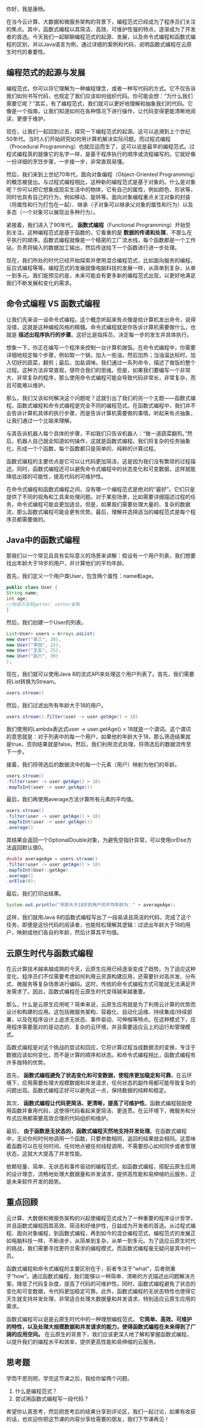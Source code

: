 你好，我是康杨。

在当今云计算、大数据和微服务架构的背景下，编程范式已经成为了程序员们关注的焦点。其中，函数式编程以其简洁、高效、可维护性强的特点，逐渐成为了开发者的首选。今天我们一起聊聊编程范式的起源、发展，以及命令式编程和函数式编程的区别，并以Java语言为例，通过详细的案例和代码，说明函数式编程在云原生时代的重要性。

## 编程范式的起源与发展

编程范式，你可以将它理解为一种编程理念，或者一种写代码的方式。它不仅告诉我们如何书写代码，也规定了我们应该如何组织代码。你可能会想：“为什么我们需要它呢？”其实，有了编程范式，我们就可以更好地理解和抽象我们的代码。它像是一个指南，让我们知道如何在各种情况下进行操作，让代码变得更能清晰地阅读，更便于维护。

现在，让我们一起回到过去，探究一下编程范式的起源。这可以追溯到上个世纪50年代。当时人们开始研究如何用计算机解决实际问题。而过程式编程（Procedural Programming）也就应运而生了，这可以说是最早的编程范式。过程式编程真的就像它的名字一样，是基于程序执行的顺序或流程编写的。它就好像一份详细的烹饪步骤，一步接一步，非常直观易懂。

然后，我们来到上世纪70年代，面向对象编程（Object-Oriented Programming）的概念被提出。与过程式编程相比，这种新的编程范式是基于对象的。什么是对象呢？你可以把它想象成现实生活中的物体，它有自己的属性，例如颜色、形状等，同时也具有自己的行为，例如移动、旋转等。面向对象编程重点关注对象的封装（将属性和行为打包在一起）、继承（子对象可以继承父对象的属性和行为）以及多态（一个对象可以展现出多种行为）。

紧接着，我们进入了90年代， **函数式编程**（Functional Programming）开始受到关注。这种编程范式是基于函数的，它看重的是 **数据的传递和处理**，不那么在乎执行的顺序。函数式编程就像是一个精密的工厂流水线，每个函数都是一个工作站，负责将输入的数据加工输出，然后传送给下一个函数进行进一步处理。

现在，我们所处的时代已经开始探索并使用混合编程范式，比如面向服务的编程，反应式编程等等。编程范式的发展就像电脑科技的发展一样，从简单到复杂，从单一到多元。我们能预见的是，未来可能会有更多新的编程范式出现，以更好地满足我们不断发展和变化的需求。

## 命令式编程 VS 函数式编程

让我们先来谈一谈命令式编程。这个概念听起来有点像是给计算机发出命令，说得没错，这就是这种编程风格的精髓。命令式编程就是你告诉计算机需要做什么，也就是 **描述出程序执行的步骤**。这好比是指挥员，决定每一步的发生并具体执行。

想象一下，你正在编写一个程序来控制一台计算机做饭。在命令式编程中，你需要详细地规定每个步骤，例如取一个锅，加入一些油，然后加热；当油温达标时，加入切好的蔬菜，翻煎；最后，加盐调味。我们通过一系列命令，描述了做饭的整个过程。这种方法非常直观，很符合我们的思维。但是，如果我们要编写一个非常大、非常复杂的程序，那么使用命令式编程可能会导致代码非常长，非常复杂，而且可能难以维护。

那么，我们又该如何解决这个问题呢？这就引出了我们的另一个主题——函数式编程。函数式编程和命令式编程是完全不同的编程范式。在函数式编程中，我们并不会告诉计算机具体的执行步骤，而是告诉计算机需要做的事情。听起来有点抽象，让我们通过一个比喻来理解。

与其告诉机器人每个具体的步骤，不如我们只告诉机器人：“做一道蔬菜翻煎。”然后，机器人自己就会知道如何操作，这就是函数式编程。我们将复杂的任务抽象化，形成一个个函数，每个函数都只是简单的、纯粹的计算过程。

函数式编程的主要优点是它可以让代码更加简洁，这是因为我们没有繁琐的过程描述。同时，函数式编程还可以避免命令式编程中的状态变化和可变数据，这样就能降低出错的可能性，提高代码的可维护性。

在命令式编程和函数式编程之间，没有哪一个编程范式是绝对的“最好”。它们只是提供了不同的视角和工具来处理问题。对于某些场景，比如需要详细描述过程的任务，命令式编程可能会更加适合。但是，如果我们需要处理大量的、复杂的数据流，那么函数式编程可能会更有优势。最后，理解并选择适当的编程范式是每个程序员都需要做的。

## Java中的函数式编程

那我们以一个常见且具有实际意义的场景来讲解：假设有一个用户列表，我们想要找出年龄大于18岁的用户，并计算他们的平均年龄。

首先，我们定义一个用户类User，包含两个属性：name和age。

```java
public class User {
String name;
int age;
//构造方法和getter、setter省略
}

```

然后，我们创建一个User的列表。

```java
List<User> users = Arrays.asList(
new User("张三", 20),
new User("李四", 15),
new User("王五", 25),
new User("赵六", 30)
);

```

现在，我们就可以使用Java 8的流式API来处理这个用户列表了。首先，我们需要将List转换为Stream。

```java
users.stream()

```

然后，我们过滤出所有年龄大于18的用户。

```java
users.stream().filter(user -> user.getAge() > 18)

```

我们使用的Lambda表达式user -> user.getAge() > 18就是一个谓词。这个谓词的意思就是：对于列表中的每一个用户，如果他的年龄大于18，那么筛选结果就是true，否则结果就是false。然后，我们利用流式处理，将筛选后的数据流传至下一步。

接着，我们将筛选后的数据流中的每一个元素（用户）映射为他们的年龄。

```java
users.stream()
.filter(user -> user.getAge() > 18)
.mapToInt(user -> user.getAge())

```

最后，我们再使用average方法计算所有元素的平均值。

```java
users.stream()
.filter(user -> user.getAge() > 18)
.mapToInt(user -> user.getAge())
.average()

```

其结果会返回一个OptionalDouble对象，为避免空指针异常，可以使用orElse方法返回默认值0。

```java
double averageAge = users.stream()
.filter(user -> user.getAge() > 18)
.mapToInt(User::getAge)
.average()
.orElse(0);

```

最后，我们打印出结果。

```java
System.out.println("年龄大于18岁的用户的平均年龄为：" + averageAge);

```

这样，我们就用Java 8的函数式编程写出了一段易读且简洁的代码，完成了这个任务，即便是这份代码的阅读者，也能轻松理解其逻辑：过滤出年龄大于18的用户，映射成他们各自的年龄，然后计算其平均值。

## 云原生时代与函数式编程

在云计算技术越来越成熟的今天，云原生应用已经逐渐变成了趋势。为了适应这种变化，程序员们不仅需要考虑如何利用云资源构建应用，还需要针对高并发、分布式、微服务等复杂场景进行编码。这时，传统的命令式编程方式可能就无法满足开发需求了。因此，函数式编程在云原生时代变得越来越重要。

那么，什么是云原生应用呢？简单来说，云原生应用就是为了利用云计算的优势而设计和构建的应用。这包括微服务架构、容器化、自动化运维、持续集成/持续部署，以及在程序设计上追求无状态、事件驱动、可伸缩等特点。在这种模式下，应用程序需要面对的是动态的、复杂的云环境，并且需要适应云上的运行和管理模式。

函数式编程是对这个挑战的尝试和回应，它将计算过程当成数据流的变换，专注于数据应该如何变化，而不是计算的顺序和状态。和命令式编程相比，函数式编程有许多独特的优势。

首先， **函数式编程避免了状态变化和可变数据，使程序更加稳定和可靠**。在云环境下，应用需要处理大规模数据和并发请求，任何状态的副作用都可能导致复杂的问题出现。函数式编程正好可以避免这一点，保持数据的纯粹和稳定。

其次， **函数式编程让代码更简洁、更清晰，提高了可维护性**。函数式编程鼓励使用函数并重用代码，这使得代码看起来更简洁、更连贯。在云环境下，微服务和分布式应用都需要高效合理的代码组织和维护。

最后， **由于函数是无状态的，函数式编程天然地支持并发处理**。在函数式编程中，无论你何时何地调用一个函数，只要参数相同，返回的结果就会相同。这意味着函数可以在任何时间、任何地点被任何线程调用，不需要担心如何同步或者管理状态，这就大大提高了并发性能。

依赖轻量、简单、无状态和事件驱动的编程范式，如函数式编程，搭配云原生应用的设计理念，流畅地处理大数据量和并发请求，提供高性能和易伸缩的云服务，正是未来软件开发的趋势。

## 重点回顾

云计算、大数据和微服务架构的兴起使编程范式成为了一种重要的程序设计哲学，并且函数式编程因其高效、简洁和好维护性，日益成为开发者的首选。从过程式编程、面向对象编程，到函数式编程，再到如今的混合编程范式，编程范式的发展正如电脑科技一样，不断进步，从简单到复杂，从单一到多元。为了适应云原生时代的挑战，我们需要寻找更符合需求的编程模式，而函数式编程毫无疑问是其中的一员。

函数式编程和命令式编程的主要区别在于，前者专注于“what”，后者侧重于“how”。通过函数式编程，我们能够以一种简单、清晰的方式描述出问题解决方案，降低了代码复杂度，提高了代码的可维护性。同时，函数式编程避免了状态的变化和可变数据，令代码更加稳定可靠。此外，函数式编程的无状态特性也使得它天生就支持并发处理，非常适合处理大数据量和并发请求，特别适应云原生应用的需求。

函数式编程可以说是云原生时代中的一种理想编程范式。 **它简单、高效、可维护的特性，以及处理大规模数据和并发请求的能力，使得函数式编程在未来得到了广阔的应用空间。** 在云原生的背景下，我们应该更深入地了解和掌握函数式编程，以提升我们的编程水平和效率，提供更高性能和易伸缩的云服务。

## 思考题

学而不思则罔，学完这节课之后，我给你留两个问题。

1. 什么是编程范式？
2. 尝试用函数式编程写一段代码？

希望你认真思考，然后把思考后的结果分享到评论区，我们一起讨论，如果有收获的话，也欢迎你把这节课的内容分享给需要的朋友，我们下节课再见！